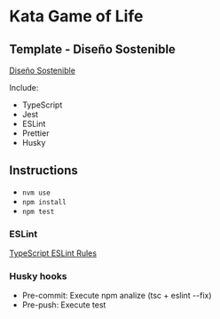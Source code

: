# Kata Game of Life
## Template - Diseño Sostenible
[Diseño Sostenible](https://diseñosostenible.com)

Include:
* TypeScript
* Jest
* ESLint
* Prettier
* Husky

## Instructions
* `nvm use`
* `npm install`
* `npm test`

### ESLint
[TypeScript ESLint Rules](https://github.com/typescript-eslint/typescript-eslint/tree/master/packages/eslint-plugin)

### Husky hooks
* Pre-commit: Execute npm analize (tsc + eslint --fix)
* Pre-push: Execute test
